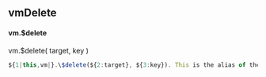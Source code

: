 ## vmDelete
#### vm.$delete
vm.$delete( target, key )
```javascript
${1|this,vm|}.\$delete(${2:target}, ${3:key}). This is the alias of the global Vue.delete.
```